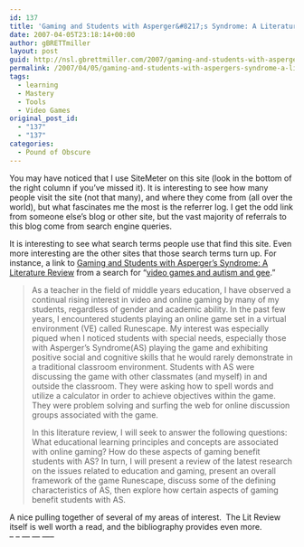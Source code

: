 ```yaml
---
id: 137
title: 'Gaming and Students with Asperger&#8217;s Syndrome: A Literature Review'
date: 2007-04-05T23:18:14+00:00
author: gBRETTmiller
layout: post
guid: http://nsl.gbrettmiller.com/2007/gaming-and-students-with-aspergers-syndrome-a-literature-review
permalink: /2007/04/05/gaming-and-students-with-aspergers-syndrome-a-literature-review/
tags:
  - learning
  - Mastery
  - Tools
  - Video Games
original_post_id:
  - "137"
  - "137"
categories:
  - Pound of Obscure
---
```

You may have noticed that I use SiteMeter on this site (look in the bottom of the right column if you&#8217;ve missed it). It is interesting to see how many people visit the site (not that many), and where they come from (all over the world), but what fascinates me the most is the referrer log. I get the odd link from someone else&#8217;s blog or other site, but the vast majority of referrals to this blog come from search engine queries.

It is interesting to see what search terms people use that find this site. Even more interesting are the other sites that those search terms turn up. For instance, a link to [Gaming and Students with Asperger&#8217;s Syndrome: A Literature Review](http://www.usask.ca/education/coursework/802papers/loeppky/index.htm) from a search for &#8220;[video games and autism and gee](http://www.google.com/search?hl=en&q=video%20games%20and%20autism%20and%20gee&btnG=Search "Google:  video games and autism and gee").&#8221;

<blockquote title="Gaming and Students with Asperger's Syndrome: A Literature Review" cite="http://www.usask.ca/education/coursework/802papers/loeppky/index.htm">
  <p>
    As a teacher in the field of middle years education, I have observed a continual rising interest in video and online gaming by many of my students, regardless of gender and academic ability. In the past few years, I encountered students playing an online game set in a virtual environment (VE) called Runescape. My interest was especially piqued when I noticed students with special needs, especially those with Asperger&#8217;s Syndrome(AS) playing the game and exhibiting positive social and cognitive skills that he would rarely demonstrate in a traditional classroom environment. Students with AS were discussing the game with other classmates (and myself) in and outside the classroom. They were asking how to spell words and utilize a calculator in order to achieve objectives within the game. They were problem solving and surfing the web for online discussion groups associated with the game.
  </p>
  
  <p>
    In this literature review, I will seek to answer the following questions: What educational learning principles and concepts are associated with online gaming? How do these aspects of gaming benefit students with AS? In turn, I will present a review of the latest research on the issues related to education and gaming, present an overall framework of the game Runescape, discuss some of the defining characteristics of AS, then explore how certain aspects of gaming benefit students with AS.
  </p>
</blockquote>

A nice pulling together of several of my areas of interest.  The Lit Review itself is well worth a read, and the bibliography provides even more.  
&#8211; &#8211; &#8212; &#8212; &#8212;&#8211;